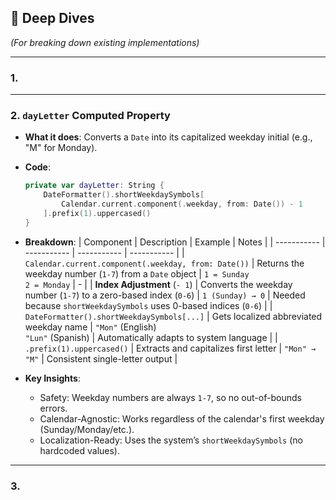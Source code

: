 ## 🧠 Deep Dives
*(For breaking down existing implementations)*

---

### 1. 

---

### 2. `dayLetter` Computed Property
- **What it does**:
	Converts a `Date` into its capitalized weekday initial (e.g., "M" for Monday).

- **Code**:
	```swift
	private var dayLetter: String {
		DateFormatter().shortWeekdaySymbols[
			Calendar.current.component(.weekday, from: Date()) - 1
		].prefix(1).uppercased()
	}

- **Breakdown**:
	| Component | Description | Example | Notes |
| ----------- | ----------- | ----------- | ----------- |
| `Calendar.current.component(.weekday, from: Date())` | Returns the weekday number (`1-7`) from a `Date` object | `1 = Sunday`<br>`2 = Monday` | - |
| **Index Adjustment** (`- 1`) | Converts the weekday number (`1-7`) to a zero-based index (`0-6`) | `1 (Sunday) → 0` | Needed because `shortWeekdaySymbols` uses 0-based indices (`0-6`) |
| `DateFormatter().shortWeekdaySymbols[...]` | Gets localized abbreviated weekday name | `"Mon"` (English)<br>`"Lun"` (Spanish) | Automatically adapts to system language |
| `.prefix(1).uppercased()` | Extracts and capitalizes first letter | `"Mon" → "M"` | Consistent single-letter output |

- **Key Insights**:
	- Safety:
		Weekday numbers are always `1-7`, so no out-of-bounds errors.
	- Calendar-Agnostic:
		Works regardless of the calendar's first weekday (Sunday/Monday/etc.).
	- Localization-Ready:
	Uses the system’s `shortWeekdaySymbols` (no hardcoded values).


---

### 3. 